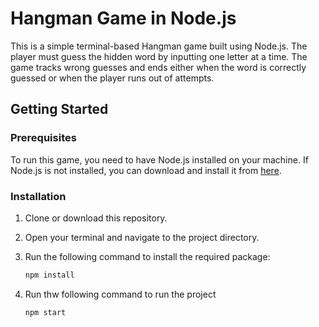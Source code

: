 # Hangman Game in Node.js

This is a simple terminal-based Hangman game built using Node.js. The player must guess the hidden word by inputting one letter at a time. The game tracks wrong guesses and ends either when the word is correctly guessed or when the player runs out of attempts.

## Getting Started

### Prerequisites

To run this game, you need to have Node.js installed on your machine. If Node.js is not installed, you can download and install it from [here](https://nodejs.org/).

### Installation

1. Clone or download this repository.

2. Open your terminal and navigate to the project directory.

3. Run the following command to install the required package:

    ```bash
    npm install

4. Run thw following command to run the project

    ```bash
    npm start
